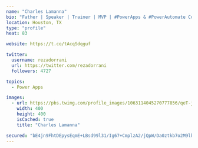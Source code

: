 ```yaml
---
name: "Charles Lamanna"
bio: "Father | Speaker | Trainer | MVP | #PowerApps & #PowerAutomate Community Super User | YouTuber Right-pointing triangle http://youtube.com/c/rezadorrani | Learn - Share - Clockwise rightwards and leftwards open circle arrows"
location: Houston, TX
type: "profile"
heat: 83

website: https://t.co/tAcqSdqguf

twitter:
  username: rezadorrani
  url: https://twitter.com/rezadorrani
  followers: 4727

topics:
  - Power Apps

images:
  - url: https://pbs.twimg.com/profile_images/1063114045270777856/qeT-jpWr_400x400.jpg
    width: 400
    height: 400
    isCached: true
    title: "Charles Lamanna"

secured: "bE4jn9FhtDEpysEqmE+LBsd99l31/Ig67+CmplzA2/jQpW/Da0ztkb7o2M9lkQbLoUNCoNGSM0M5mBNJGsC0cqMZq8IrX7Oc7UWr8mXoTm5dg9nGCqQNORqNiZY/grRAngSp4emC8WaCoxp9kIZtXYVcx2ld/9pJAdyELvc3tBWwsr90M3JFkvSG9a6CLeClqKao8cILhQpHeNnPk5B45BaQAElA5pKKrQompVNuagwQVvyMczIh34Jbg5rXQlFPyZcATWbC4un9R+bT0hEzzRx4LozE0tYxhp9OggPPV2rDXFbN7rzSSUfRevfrfwfZj6kXwVYMwkOe4XcCX05cbAmw7ZKZuI44RZ2iYj9a6YMmUifBXfH83YWYQltcgAAA1bUAxkbpQP5nqAQ3um7UuvxtaDtpqw+OGaQ25F53mZs=;z/zx99yXsCC4WmZyndcj9Q=="
---
```



